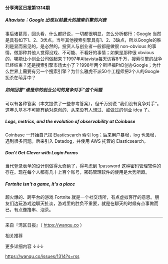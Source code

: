 #### 分享湾区日报第1314期

##### Altavista：Google 出现以前最大的搜索引擎的兴衰

事后诸葛亮，回头看，什么都好说，一切都很明显，怎么分析都行：Google 当然是具有如下1、2、3优点，当年其他搜索引擎具有1、2、3缺点，所以Google的胜利是显而易见的，是必然的。投资人与创业者一般都是做很 non-obvious 的事情，做那种其他人觉得没戏、不可能、不看好的事情；如果是那种很 obvious 的，哪能让小创业公司做起来？1997年Altavista每天访客8千万，搜索引擎的战争已经结束？还是搜索引擎市场太小了？1998年两个斯坦福PhD创办Google；为什么世界上需要有另一个搜索引擎？为什么雅虎不派50个工程师把2个人的Google扼杀在萌芽中？

##### 如何回答“谁是你的创业公司的竞争对手”这个问题

可以有各种答案（本文提供了一些参考答案），但千万别说 “我们没有竞争对手”。这年头基本不可能有绝对原创的、从来没有人想过、或做过的创业 idea 了。

##### Logs, metrics, and the evolution of observability at Coinbase

Coinbase 一开始自己搭 Elasticsearch 索引 log；后来用户暴增，log 也激增，遇到很多问题。后来引入 Datadog，并使用 AWS 托管的 Elasticsearch。

##### Don’t Get Clever with Login Forms

当代登录表单的设计别做得太奇葩了，得考虑到 1password 这种密码管理软件的存在。现在每个人都有几十上百个账号，密码管理软件的使用是大势所趋。

##### Fortnite isn't a game, it's a place

超火爆的、跨平台的游戏 Fortnite 就是一个社交场所，有点虚拟客厅的意思。朋友们边玩游戏边聊天扯淡，游戏里的胜负不重要，就是在聊天的时候有点事做而已，有点像撸串、泡茶。

------

来自『湾区日报』（ <https://wanqu.co> ）

相关推荐

更多详细内容 ↓↓↓

https://wanqu.co/issues/1314?s=rss
